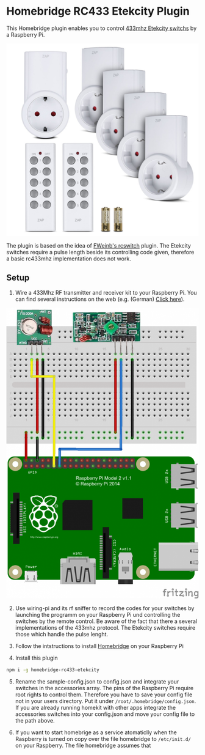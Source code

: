 # Homebridge RC433 Etekcity Plugin

This Homebridge plugin enables you to control [433mhz Etekcity switchs](https://www.amazon.de/dp/B016I3TZ58/ref=wl_it_dp_o_pC_nS_ttl?_encoding=UTF8&colid=3NEM5I6QUP4AR&coliid=I166WF1IKFO0FK) by a Raspberry Pi.

![](https://raw.githubusercontent.com/ChristopherNeuwirth/homebridge-rc433-etekcity/master/docs/71FyoY6RWWL._SL1500_.jpg)

The plugin is based on the idea of [FWeinb's rcswitch](https://github.com/FWeinb/homebridge-rcswitch) plugin.
The Etekcity switches require a pulse length beside its controlling code given, therefore a basic rc433mhz
implementation does not work.

## Setup

1) Wire a 433Mhz RF transmitter and receiver kit to your Raspberry Pi. You can find several instructions on the
web (e.g. (German) [Click here](http://tutorials-raspberrypi.de/raspberry-pi-funksteckdosen-433-mhz-steuern/)).

![](https://github.com/ChristopherNeuwirth/homebridge-rc433-etekcity/blob/master/docs/raspberry-pi-funksteckdosen_Steckplatine-678x1024.png)

2) Use wiring-pi and its rf sniffer to record the codes for your switches by launching the programm on your
Raspberry Pi und controlling the switches by the remote control. Be aware of the fact that there a several
implementations of the 433mhz protocol. The Etekcity switches require those which handle the pulse lenght.

3) Follow the intstructions to install [Homebridge](https://github.com/nfarina/homebridge/wiki/Running-HomeBridge-on-a-Raspberry-Pi) on your Raspberry Pi

4) Install this plugin

```bash
npm i -g homebridge-rc433-etekcity
```

5) Rename the sample-config.json to config.json and integrate your switches in the accessories array. The pins
of the Raspberry Pi require root rights to control them. Therefore you have to save your config file not
in your users directory. Put it under `/root/.homebridge/config.json`.
If you are already running homekit with other apps integrate the accessories switches into your config.json
and move your config file to the path above.

6) If you want to start homebrige as a service atomaticlly when the Raspberry is turned on copy over
the file homebridge to `/etc/init.d/` on your Raspberry. The file homebridge assumes that
